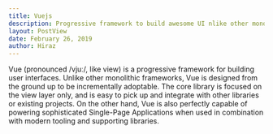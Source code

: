 ```yaml
---
title: Vuejs
description: Progressive framework to build awesome UI nlike other monolithic frameworks, Vue is designed from the ground up to be incrementally adoptable
layout: PostView
date: February 26, 2019
author: Hiraz
---
```


Vue (pronounced /vjuː/, like view) is a progressive framework for building user interfaces. Unlike other monolithic frameworks, Vue is designed from the ground up to be incrementally adoptable. The core library is focused on the view layer only, and is easy to pick up and integrate with other libraries or existing projects. On the other hand, Vue is also perfectly capable of powering sophisticated Single-Page Applications when used in combination with modern tooling and supporting libraries.